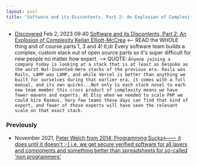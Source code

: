 ```yaml
---
layout: post
title: "Software and its Discontents, Part 2: An Explosion of Complexity | Kellan Elliott-McCrea <-- we build custom, complex software stacks which makes it unnecessarily hard for new developers"
---
```

* [Discovered](http://rolandtanglao.com/2020/07/29/p1-blogthis-checkvist-list-links-to-blog/) Feb 2, 2023 09:40  [Software and its Discontents, Part 2: An Explosion of Complexity Kellan Elliott-McCrea](https://laughingmeme.org/2023/01/23/software-and-its-discontents-part-2-complexity.html) <-- READ the WHOLE thing and of course parts 1, 3 and 4! tl;dr Every software team builds a complex, custom stack out of open source parts so it's super difficult for new people no matter how expert.  --> QUOTE: `Anyone joining a company today is looking at a stack that is at least as bespoke as the worst Not-Invented-Here stacks of the previous era. Rails was Rails, LAMP was LAMP, and while Vercel is better than anything we built for ourselves during that earlier era, it comes with a full manual, and its own quirks...Not only is each stack novel to each new team member this cross product of complexity means we have fewer mavens and experts. At Etsy when we needed to scale PHP we could hire Rasmus. Very few teams these days can find that kind of expert, and fewer of those experts will have seen the relevant scale on that exact stack. `

### Previously
* November 2021, [Peter Welch from 2014: Programming Sucks<--- it does until it doesn't :-) i.e. we get secure verified software for all layers and components and something better than spreadsheets for so-called 'non programmers'](http://rolandtanglao.com/2021/11/07/p1-programming-sucks-peter-welch-from-2014/)
